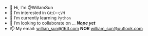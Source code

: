 - 👋 Hi, I’m @WillamSun
- 👀 I’m interested in `C#`;`C++`;`VM`
- 🌱 I’m currently learning `Python`
- 💞️ I’m looking to collaborate on ... ***Nope yet***
- 📫 My email: willian_sun@163.com **NOR** william_sun@outlook.com

<!---
WillamSun/WillamSun is a ✨ special ✨ repository because its `README.md` (this file) appears on your GitHub profile.
You can click the Preview link to take a look at your changes.
--->
